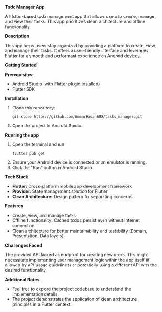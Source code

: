 

**Todo Manager App**

A Flutter-based todo management app that allows users to create, manage, and view their tasks. This app prioritizes clean architecture and offline functionality.

**Description**

This app helps users stay organized by providing a platform to create, view, and manage their tasks. It offers a user-friendly interface and leverages Flutter for a smooth and performant experience on Android devices.

**Getting Started**

**Prerequisites:**

-   Android Studio (with Flutter plugin installed)
-   Flutter SDK

**Installation**

1.  Clone this repository:
    
  
    
    ```
    git clone https://github.com/AmmarHasan688/tasks_manager.git
    ```
    
2.  Open the project in Android Studio.
    

**Running the app**
1. Open the terminal and run
    ```
    flutter pub get
    ```
3.  Ensure your Android device is connected or an emulator is running.
4.  Click the "Run" button in Android Studio.

**Tech Stack**

-   **Flutter:** Cross-platform mobile app development framework
-   **Provider:** State management solution for Flutter
-   **Clean Architecture:** Design pattern for separating concerns

**Features**

-   Create, view, and manage tasks
-   Offline functionality: Cached todos persist even without internet connection
-   Clean architecture for better maintainability and testability (Domain, Presentation, Data layers)

**Challenges Faced**

The provided API lacked an endpoint for creating new users. This might necessitate implementing user management logic within the app itself (if allowed by API usage guidelines) or potentially using a different API with the desired functionality.

**Additional Notes**

-   Feel free to explore the project codebase to understand the implementation details.
-   The project demonstrates the application of clean architecture principles in a Flutter context.


